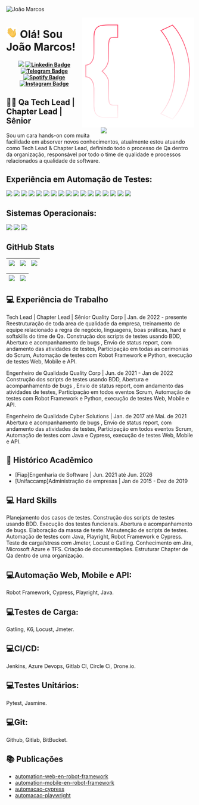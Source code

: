 <p align="left"> <img src="https://komarev.com/ghpvc/?username=joaomarcosqa&label=Profile%20views&color=0e75b6&style=flat" alt="João Marcos" /> </p>

<img src="logo.svg" width="300px" min-width="300px" max-width="300px" align="right" alt="Logo joaomarcosqa">

<img align="right" width="250" src="https://d585tldpucybw.cloudfront.net/sfimages/default-source/productsimages/teststudio/lp-710x510-case-2-illustration.png"/>

# <img src="https://raw.githubusercontent.com/ABSphreak/ABSphreak/master/gifs/Hi.gif" width="30px" height="30px"> Olá! Sou João Marcos!   <br>

<h4 align="center">

[![](https://img.shields.io/badge/allmylinks-%230077B5.svg?&style=for-the-badge&logo=almylinks&logoColor=white)](https://allmylinks.com/joaomarcosqa)
[![Linkedin Badge](https://img.shields.io/badge/-Linkedin-blue?style=for-the-badge&logo=Linkedin&logoColor=white&link=https://github.com/joaomarcosqa)](https://www.linkedin.com/in/joao-marcos-test-analyst/)
[![Telegram Badge](https://img.shields.io/badge/Telegram-2CA5E0?style=for-the-badge&logo=telegram&logoColor=white)](https://t.me/joaomarcosqa)
[![Spotify Badge](https://img.shields.io/badge/-Spotify-3bb34b?style=for-the-badge&logo=Spotify&logoColor=161f16&link=https://github.com/joaomarcosqa)](https://open.spotify.com/user/316x2reaytqckc6mctbofogkauzi?si=PTv-SGr1SXC0duHfyyV9jw)
[![Instagram Badge](https://img.shields.io/badge/-instagram-red?style=for-the-badge&logo=instagram&logoColor=white&link=https://github.com/joaomarcosqa)](https://www.instagram.com/joaomarcos_x/)
  
</h4>

## 👩‍💻 Qa Tech Lead | Chapter Lead | Sênior

Sou um cara hands-on com muita
facilidade em absorver novos conhecimentos,
atualmente estou atuando como Tech Lead & Chapter Lead, definindo todo o processo de Qa dentro da organização, responsável por todo o time de qualidade e processos relacionados a qualidade de software.

<!-- ## 🏆 Certificações:
<p>
<img src=https://img.shields.io/badge/-CTFL%20-%23525252.svg?style=flat%20>
<img src=https://img.shields.io/badge/-CTFLAT%20-%23525252.svg?style=flat>
<img src=https://img.shields.io/badge/-CTALTAE%20-%23525252.svg?style=flat>
</p> -->

## Experiência em Automação de Testes:
<p>
  <img src=https://img.shields.io/badge/Python%20-%23525252.svg?style=flat&logo=Python&logoColor=Blue&>
  <img src=https://img.shields.io/badge/Javascript%20-%23525252.svg?style=flat&logo=Javascript&logoColor=yellow&>
  <img src=https://img.shields.io/badge/Robot%20Framework%20-%23525252.svg?style=flat&logo=robot-framework&logoColor=white>
  <img src=https://img.shields.io/badge/Cypress%20-%23525252.svg?style=flat&logo=cypress&logoColor=green&>
  <img src=https://img.shields.io/badge/Playwright%20-%23525252.svg?style=flat&logo=Playwright&logoColor=green&>
  <img src=https://img.shields.io/badge/Github%20-%23525252.svg?style=flat&logo=Github&logoColor=white>
  <img src=https://img.shields.io/badge/Bitbucket%20-%23525252.svg?style=flat&logo=Bitbucket&logoColor=white>
  <img src=https://img.shields.io/badge/Gitlab%20-%23525252.svg?style=flat&logo=Gitlab&logoColor=white>
  <img src=https://img.shields.io/badge/Jenkins%20-%23525252.svg?style=flat&logo=Jenkins&logoColor=white>
  <img src=https://img.shields.io/badge/Drone%20-%23525252.svg?style=flat&logo=Drone&logoColor=white>
  <img src=https://img.shields.io/badge/K6%20-%23525252.svg?style=flat&logo=K6&logoColor=red&>
  <img src=https://img.shields.io/badge/Gatling%20-%23525252.svg?style=flat&logo=Gatling&logoColor=white>
  <img src=https://img.shields.io/badge/Locust%20-%23525252.svg?style=flat&logo=Locust&logoColor=purple&>
  <img src=https://img.shields.io/badge/Jmeter%20-%23525252.svg?style=flat&logo=jmeter&logoColor=red&>
  <img src=https://img.shields.io/badge/Sikuli%20-%23525252.svg?style=flat&logo=sikuli&logoColor=red&>
  <img src=https://img.shields.io/badge/Java%20-%23525252.svg?style=flat&logo=Java&logoColor=red&>
  <img src=https://img.shields.io/badge/Selenium%20-%23525252.svg?style=flat&logo=selenium&logoColor=red&>
 </p>
 
 ## Sistemas Operacionais:
 <p>
  <img src=https://img.shields.io/badge/mac%20os-%23525252.svg?style=flat&logo=macos&logoColor=white>
  <img src=https://img.shields.io/badge/-Linux%20-%23525252.svg?style=flat&logo=linux&logoColor=white&>
  <img src=https://img.shields.io/badge/-Windows%20-%23525252.svg?style=flat&logo=Windows&>
</p>

## GitHub Stats
| ![](http://github-profile-summary-cards.vercel.app/api/cards/stats?username=joaomarcosqa&theme=nord_dark) | ![](http://github-profile-summary-cards.vercel.app/api/cards/repos-per-language?username=joaomarcosqa&hide=Html&theme=nord_dark) | ![](http://github-profile-summary-cards.vercel.app/api/cards/most-commit-language?username=arthurspk&theme=nord_dark) |
| :-: | :-: | :-: |

| ![](http://github-profile-summary-cards.vercel.app/api/cards/profile-details?username=joaomarcosqa&theme=nord_dark) | ![](https://github-readme-streak-stats.herokuapp.com/?user=joaomarcosqa&hide_border=true&date_format=M%20j%5B%2C%20Y%5D&background=2D3742&stroke=2D3742&ring=6bbbca&fire=6bbbca&currStreakNum=fff&sideNums=6bbbca&currStreakLabel=6bbbca&sideLabels=fff&dates=fff) |
| :-: | :-: |
  
## 💻 Experiência de Trabalho
Tech Lead | Chapter Lead | Sênior
Quality Corp | Jan. de 2022 - presente
Reestruturação de toda area de qualidade da empresa, treinamento de equipe relacionado a regra de negócio, linguagens, boas práticas, hard e softskills do time de Qa. Construção dos scripts de testes usando BDD, Abertura e acompanhamento de bugs , Envio de status report, com andamento das atividades de testes, Participação em todas as cerimonias do Scrum, Automação de testes com Robot Framework e Python, execução de testes Web, Mobile e API.

Engenheiro de Qualidade
Quality Corp | Jun. de 2021 - Jan de 2022
Construção dos scripts de testes usando BDD, Abertura e acompanhamento de bugs , Envio de status report, com andamento das atividades de testes, Participação em todos eventos Scrum, Automação de testes com Robot Framework e Python, execução de testes Web, Mobile e API.

Engenheiro de Qualidade
Cyber Solutions | Jan. de 2017 até Mai. de 2021
Abertura e acompanhamento de bugs , Envio de status report, com andamento das atividades de testes, Participação em todos eventos Scrum, Automação de testes com Java e Cypress, execução de testes Web, Mobile e API.

## 📝 Histórico Acadêmico
- [Fiap]Engenharia de Software | Jun. 2021 até Jun. 2026
- [Unifaccamp]Administração de empresas | Jan de 2015 - Dez de 2019

## 💻 Hard Skills
Planejamento dos casos de testes.
Construção dos scripts de testes usando BDD.
Execução dos testes funcionais.
Abertura e acompanhamento de bugs.
Elaboração da massa de teste.
Manutenção de scripts de testes.
Automação de testes com Java, Playright, Robot Framework e Cypress.
Teste de carga/stress com Jmeter, Locust e Gatling.
Conhecimento em Jira, Microsoft Azure e TFS.
Criação de documentações.
Estruturar Chapter de Qa dentro de uma organização.

## 💻Automação Web, Mobile e API:
Robot Framework,
Cypress,
Playright,
Java.

## 💻Testes de Carga:
Gatling,
K6,
Locust,
Jmeter.

## 💻CI/CD:
Jenkins,
Azure Devops,
Gitlab CI,
Circle Ci,
Drone.io.

## 💻Testes Unitários:
Pytest,
Jasmine.

## 💻Git:
Github,
Gitlab,
BitBucket.

## 📚 Publicações
- [automation-web-en-robot-framework](https://github.com/joaomarcosqa/automation-robot-framework-web-en)
- [automation-mobile-en-robot-framework](https://github.com/joaomarcosqa/automation-robot-framework-mobile-en)
- [automacao-cypress](https://github.com/joaomarcosqa/automacao-cypress)
- [automacao-playwright](https://github.com/joaomarcosqa/automacao-playwright)
